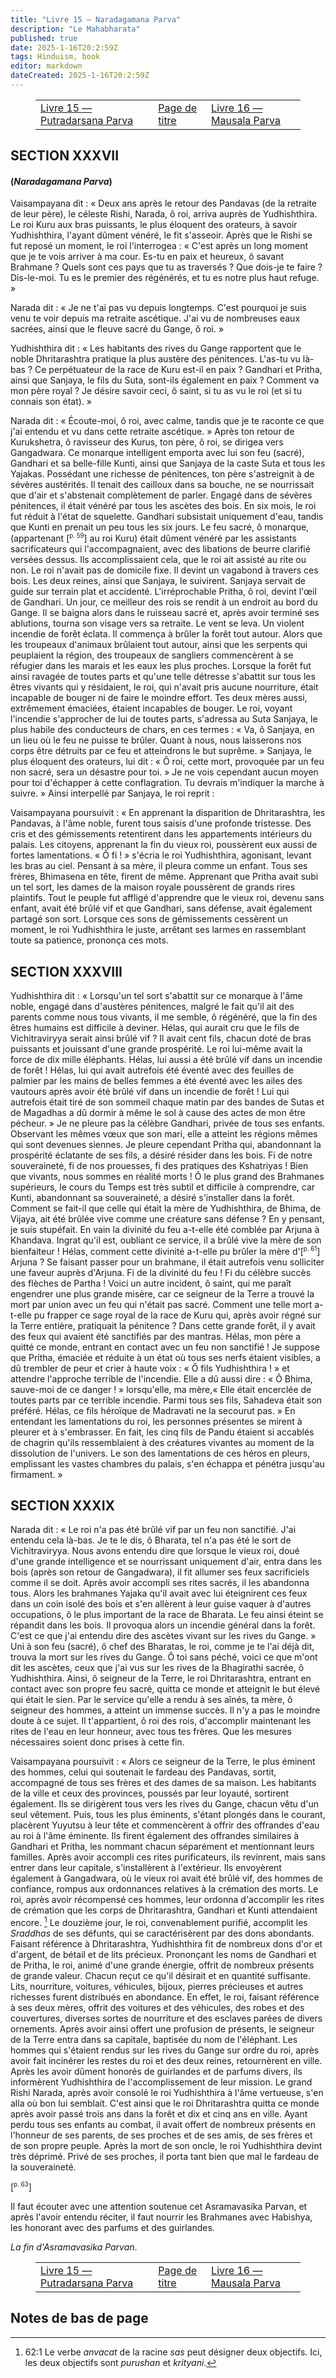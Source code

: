 ```yaml
---
title: "Livre 15 — Naradagamana Parva"
description: "Le Mahabharata"
published: true
date: 2025-1-16T20:2:59Z
tags: Hinduism, book
editor: markdown
dateCreated: 2025-1-16T20:2:59Z
---
```


<figure class="table chapter-navigator">
  <table>
    <tbody>
      <tr>
        <td>
        <a href="/fr/book/Hinduism/The_Mahabharata/Book_15_2">
          <span class="mdi mdi-arrow-left-drop-circle"></span><span class="pl-2">Livre 15 — Putradarsana Parva</span>
        </a>
        </td>
        <td>
        <a href="/fr/book/Hinduism/The_Mahabharata">
          <span class="mdi mdi-book-open-variant"></span><span class="pl-2">Page de titre</span>
        </a>
        </td>
        <td>
        <a href="/fr/book/Hinduism/The_Mahabharata/Book_16_1">
          <span class="pr-2">Livre 16 — Mausala Parva</span><span class="mdi mdi-arrow-right-drop-circle"></span>
        </a>
        </td>
      </tr>
    </tbody>
  </table>
</figure>

## SECTION XXXVII

#### (_Naradagamana Parva_)

Vaisampayana dit : « Deux ans après le retour des Pandavas (de la retraite de leur père), le céleste Rishi, Narada, ô roi, arriva auprès de Yudhishthira. Le roi Kuru aux bras puissants, le plus éloquent des orateurs, à savoir Yudhishthira, l'ayant dûment vénéré, le fit s'asseoir. Après que le Rishi se fut reposé un moment, le roi l'interrogea : « C'est après un long moment que je te vois arriver à ma cour. Es-tu en paix et heureux, ô savant Brahmane ? Quels sont ces pays que tu as traversés ? Que dois-je te faire ? Dis-le-moi. Tu es le premier des régénérés, et tu es notre plus haut refuge. »

Narada dit : « Je ne t'ai pas vu depuis longtemps. C'est pourquoi je suis venu te voir depuis ma retraite ascétique. J'ai vu de nombreuses eaux sacrées, ainsi que le fleuve sacré du Gange, ô roi. »

Yudhishthira dit : « Les habitants des rives du Gange rapportent que le noble Dhritarashtra pratique la plus austère des pénitences. L'as-tu vu là-bas ? Ce perpétuateur de la race de Kuru est-il en paix ? Gandhari et Pritha, ainsi que Sanjaya, le fils du Suta, sont-ils également en paix ? Comment va mon père royal ? Je désire savoir ceci, ô saint, si tu as vu le roi (et si tu connais son état). »

Narada dit : « Écoute-moi, ô roi, avec calme, tandis que je te raconte ce que j'ai entendu et vu dans cette retraite ascétique. » Après ton retour de Kurukshetra, ô ravisseur des Kurus, ton père, ô roi, se dirigea vers Gangadwara. Ce monarque intelligent emporta avec lui son feu (sacré), Gandhari et sa belle-fille Kunti, ainsi que Sanjaya de la caste Suta et tous les Yajakas. Possédant une richesse de pénitences, ton père s'astreignit à de sévères austérités. Il tenait des cailloux dans sa bouche, ne se nourrissait que d'air et s'abstenait complètement de parler. Engagé dans de sévères pénitences, il était vénéré par tous les ascètes des bois. En six mois, le roi fut réduit à l'état de squelette. Gandhari subsistait uniquement d'eau, tandis que Kunti en prenait un peu tous les six jours. Le feu sacré, ô monarque, (appartenant <span id="p59">[<sup><small>p. 59</small></sup>]</span> au roi Kuru) était dûment vénéré par les assistants sacrificateurs qui l'accompagnaient, avec des libations de beurre clarifié versées dessus. Ils accomplissaient cela, que le roi ait assisté au rite ou non. Le roi n'avait pas de domicile fixe. Il devint un vagabond à travers ces bois. Les deux reines, ainsi que Sanjaya, le suivirent. Sanjaya servait de guide sur terrain plat et accidenté. L'irréprochable Pritha, ô roi, devint l'œil de Gandhari. Un jour, ce meilleur des rois se rendit à un endroit au bord du Gange. Il se baigna alors dans le ruisseau sacré et, après avoir terminé ses ablutions, tourna son visage vers sa retraite. Le vent se leva. Un violent incendie de forêt éclata. Il commença à brûler la forêt tout autour. Alors que les troupeaux d'animaux brûlaient tout autour, ainsi que les serpents qui peuplaient la région, des troupeaux de sangliers commencèrent à se réfugier dans les marais et les eaux les plus proches. Lorsque la forêt fut ainsi ravagée de toutes parts et qu'une telle détresse s'abattit sur tous les êtres vivants qui y résidaient, le roi, qui n'avait pris aucune nourriture, était incapable de bouger ni de faire le moindre effort. Tes deux mères aussi, extrêmement émaciées, étaient incapables de bouger. Le roi, voyant l'incendie s'approcher de lui de toutes parts, s'adressa au Suta Sanjaya, le plus habile des conducteurs de chars, en ces termes : « Va, ô Sanjaya, en un lieu où le feu ne puisse te brûler. Quant à nous, nous laisserons nos corps être détruits par ce feu et atteindrons le but suprême. » Sanjaya, le plus éloquent des orateurs, lui dit : « Ô roi, cette mort, provoquée par un feu non sacré, sera un désastre pour toi. » Je ne vois cependant aucun moyen pour toi d'échapper à cette conflagration. Tu devrais m'indiquer la marche à suivre. » Ainsi interpellé par Sanjaya, le roi reprit :

Vaisampayana poursuivit : « En apprenant la disparition de Dhritarashtra, les Pandavas, à l'âme noble, furent tous saisis d'une profonde tristesse. Des cris et des gémissements retentirent dans les appartements intérieurs du palais. Les citoyens, apprenant la fin du vieux roi, poussèrent eux aussi de fortes lamentations. « Ô fi ! » s'écria le roi Yudhishthira, agonisant, levant les bras au ciel. Pensant à sa mère, il pleura comme un enfant. Tous ses frères, Bhimasena en tête, firent de même. Apprenant que Pritha avait subi un tel sort, les dames de la maison royale poussèrent de grands rires plaintifs. Tout le peuple fut affligé d'apprendre que le vieux roi, devenu sans enfant, avait été brûlé vif et que Gandhari, sans défense, avait également partagé son sort. Lorsque ces sons de gémissements cessèrent un moment, le roi Yudhishthira le juste, arrêtant ses larmes en rassemblant toute sa patience, prononça ces mots.

## SECTION XXXVIII

Yudhishthira dit : « Lorsqu'un tel sort s'abattit sur ce monarque à l'âme noble, engagé dans d'austères pénitences, malgré le fait qu'il ait des parents comme nous tous vivants, il me semble, ô régénéré, que la fin des êtres humains est difficile à deviner. Hélas, qui aurait cru que le fils de Vichitraviryya serait ainsi brûlé vif ? Il avait cent fils, chacun doté de bras puissants et jouissant d'une grande prospérité. Le roi lui-même avait la force de dix mille éléphants. Hélas, lui aussi a été brûlé vif dans un incendie de forêt ! Hélas, lui qui avait autrefois été éventé avec des feuilles de palmier par les mains de belles femmes a été éventé avec les ailes des vautours après avoir été brûlé vif dans un incendie de forêt ! Lui qui autrefois était tiré de son sommeil chaque matin par des bandes de Sutas et de Magadhas a dû dormir à même le sol à cause des actes de mon être pécheur. » Je ne pleure pas la célèbre Gandhari, privée de tous ses enfants. Observant les mêmes vœux que son mari, elle a atteint les régions mêmes qui sont devenues siennes. Je pleure cependant Pritha qui, abandonnant la prospérité éclatante de ses fils, a désiré résider dans les bois. Fi de notre souveraineté, fi de nos prouesses, fi des pratiques des Kshatriyas ! Bien que vivants, nous sommes en réalité morts ! Ô le plus grand des Brahmanes supérieurs, le cours du Temps est très subtil et difficile à comprendre, car Kunti, abandonnant sa souveraineté, a désiré s'installer dans la forêt. Comment se fait-il que celle qui était la mère de Yudhishthira, de Bhima, de Vijaya, ait été brûlée vive comme une créature sans défense ? En y pensant, je suis stupéfait. En vain la divinité du feu a-t-elle été comblée par Arjuna à Khandava. Ingrat qu'il est, oubliant ce service, il a brûlé vive la mère de son bienfaiteur ! Hélas, comment cette divinité a-t-elle pu brûler la mère d'<span id="p61">[<sup><small>p. 61</small></sup>]</span> Arjuna ? Se faisant passer pour un brahmane, il était autrefois venu solliciter une faveur auprès d'Arjuna. Fi de la divinité du feu ! Fi du célèbre succès des flèches de Partha ! Voici un autre incident, ô saint, qui me paraît engendrer une plus grande misère, car ce seigneur de la Terre a trouvé la mort par union avec un feu qui n'était pas sacré. Comment une telle mort a-t-elle pu frapper ce sage royal de la race de Kuru qui, après avoir régné sur la Terre entière, pratiquait la pénitence ? Dans cette grande forêt, il y avait des feux qui avaient été sanctifiés par des mantras. Hélas, mon père a quitté ce monde, entrant en contact avec un feu non sanctifié ! Je suppose que Pritha, émaciée et réduite à un état où tous ses nerfs étaient visibles, a dû trembler de peur et crier à haute voix : « Ô fils Yudhishthira ! » et attendre l'approche terrible de l'incendie. Elle a dû aussi dire : « Ô Bhima, sauve-moi de ce danger ! » lorsqu'elle, ma mère,« Elle était encerclée de toutes parts par ce terrible incendie. Parmi tous ses fils, Sahadeva était son préféré. Hélas, ce fils héroïque de Madravati ne la secourut pas. » En entendant les lamentations du roi, les personnes présentes se mirent à pleurer et à s'embrasser. En fait, les cinq fils de Pandu étaient si accablés de chagrin qu'ils ressemblaient à des créatures vivantes au moment de la dissolution de l'univers. Le son des lamentations de ces héros en pleurs, emplissant les vastes chambres du palais, s'en échappa et pénétra jusqu'au firmament. »


## SECTION XXXIX

Narada dit : « Le roi n'a pas été brûlé vif par un feu non sanctifié. J'ai entendu cela là-bas. Je te le dis, ô Bharata, tel n'a pas été le sort de Vichitraviryya. Nous avons entendu dire que lorsque le vieux roi, doué d'une grande intelligence et se nourrissant uniquement d'air, entra dans les bois (après son retour de Gangadwara), il fit allumer ses feux sacrificiels comme il se doit. Après avoir accompli ses rites sacrés, il les abandonna tous. Alors les brahmanes Yajaka qu'il avait avec lui éteignirent ces feux dans un coin isolé des bois et s'en allèrent à leur guise vaquer à d'autres occupations, ô le plus important de la race de Bharata. Le feu ainsi éteint se répandit dans les bois. Il provoqua alors un incendie général dans la forêt. C'est ce que j'ai entendu dire des ascètes vivant sur les rives du Gange. » Uni à son feu (sacré), ô chef des Bharatas, le roi, comme je te l'ai déjà dit, trouva la mort sur les rives du Gange. Ô toi sans péché, voici ce que m'ont dit les ascètes, ceux que j'ai vus sur les rives de la Bhagirathi sacrée, ô Yudhishthira. Ainsi, ô seigneur de la Terre, le roi Dhritarashtra, entrant en contact avec son propre feu sacré, quitta ce monde et atteignit le but élevé qui était le sien. Par le service qu'elle a rendu à ses aînés, ta mère, ô seigneur des hommes, a atteint un immense succès. Il n'y a pas le moindre doute à ce sujet. Il t'appartient, ô roi des rois, d'accomplir maintenant les rites de l'eau en leur honneur, avec tous tes frères. Que les mesures nécessaires soient donc prises à cette fin.

Vaisampayana poursuivit : « Alors ce seigneur de la Terre, le plus éminent des hommes, celui qui soutenait le fardeau des Pandavas, sortit, accompagné de tous ses frères et des dames de sa maison. Les habitants de la ville et ceux des provinces, poussés par leur loyauté, sortirent également. Ils se dirigèrent tous vers les rives du Gange, chacun vêtu d'un seul vêtement. Puis, tous les plus éminents, s'étant plongés dans le courant, placèrent Yuyutsu à leur tête et commencèrent à offrir des offrandes d'eau au roi à l'âme éminente. Ils firent également des offrandes similaires à Gandhari et Pritha, les nommant chacun séparément et mentionnant leurs familles. Après avoir accompli ces rites purificateurs, ils revinrent, mais sans entrer dans leur capitale, s'installèrent à l'extérieur. Ils envoyèrent également à Gangadwara, où le vieux roi avait été brûlé vif, des hommes de confiance, rompus aux ordonnances relatives à la crémation des morts. Le roi, après avoir récompensé ces hommes, leur ordonna d'accomplir les rites de crémation que les corps de Dhritarashtra, Gandhari et Kunti attendaient encore. [^61] Le douzième jour, le roi, convenablement purifié, accomplit les _Sraddhas_ de ses défunts, qui se caractérisèrent par des dons abondants. Faisant référence à Dhritarashtra, Yudhishthira fit de nombreux dons d'or et d'argent, de bétail et de lits précieux. Prononçant les noms de Gandhari et de Pritha, le roi, animé d'une grande énergie, offrit de nombreux présents de grande valeur. Chacun reçut ce qu'il désirait et en quantité suffisante. Lits, nourriture, voitures, véhicules, bijoux, pierres précieuses et autres richesses furent distribués en abondance. En effet, le roi, faisant référence à ses deux mères, offrit des voitures et des véhicules, des robes et des couvertures, diverses sortes de nourriture et des esclaves parées de divers ornements. Après avoir ainsi offert une profusion de présents, le seigneur de la Terre entra dans sa capitale, baptisée du nom de l'éléphant. Les hommes qui s'étaient rendus sur les rives du Gange sur ordre du roi, après avoir fait incinérer les restes du roi et des deux reines, retournèrent en ville. Après les avoir dûment honorés de guirlandes et de parfums divers, ils informèrent Yudhishthira de l'accomplissement de leur mission. Le grand Rishi Narada, après avoir consolé le roi Yudhishthira à l'âme vertueuse, s'en alla où bon lui semblait. C'est ainsi que le roi Dhritarashtra quitta ce monde après avoir passé trois ans dans la forêt et dix et cinq ans en ville. Ayant perdu tous ses enfants au combat, il avait offert de nombreux présents en l'honneur de ses parents, de ses proches et de ses amis, de ses frères et de son propre peuple. Après la mort de son oncle, le roi Yudhishthira devint très déprimé. Privé de ses proches, il porta tant bien que mal le fardeau de la souveraineté.

<span id="p63">[<sup><small>p. 63</small></sup>]</span>

Il faut écouter avec une attention soutenue cet Asramavasika Parvan, et après l'avoir entendu réciter, il faut nourrir les Brahmanes avec Habishya, les honorant avec des parfums et des guirlandes.

_La fin d'Asramavasika Parvan_.

<figure class="table chapter-navigator">
  <table>
    <tbody>
      <tr>
        <td>
        <a href="/fr/book/Hinduism/The_Mahabharata/Book_15_2">
          <span class="mdi mdi-arrow-left-drop-circle"></span><span class="pl-2">Livre 15 — Putradarsana Parva</span>
        </a>
        </td>
        <td>
        <a href="/fr/book/Hinduism/The_Mahabharata">
          <span class="mdi mdi-book-open-variant"></span><span class="pl-2">Page de titre</span>
        </a>
        </td>
        <td>
        <a href="/fr/book/Hinduism/The_Mahabharata/Book_16_1">
          <span class="pr-2">Livre 16 — Mausala Parva</span><span class="mdi mdi-arrow-right-drop-circle"></span>
        </a>
        </td>
      </tr>
    </tbody>
  </table>
</figure>

## Notes de bas de page

[^60]: 59:1 _Vikarshanam_ est l'émaciation du corps par l'abstention de toute nourriture.

[^61]: 62:1 Le verbe _anvacat_ de la racine _sas_ peut désigner deux objectifs. Ici, les deux objectifs sont _purushan_ et _krityani_.